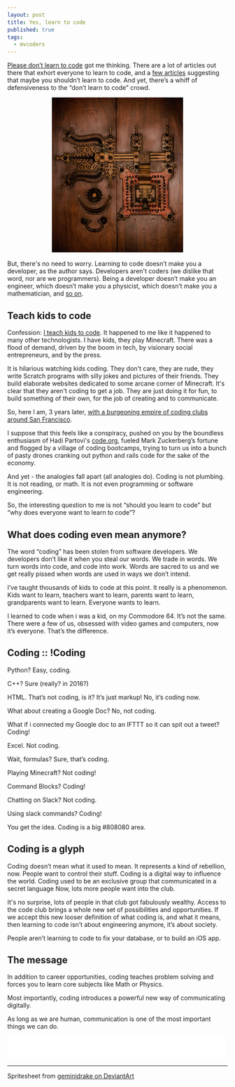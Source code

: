 ```yaml
---
layout: post
title: Yes, learn to code
published: true
tags:
  - mvcoders
---
```


[Please don’t learn to code](http://techcrunch.com/2016/05/10/please-dont-learn-to-code/) got me thinking.   There are a lot of articles out there that exhort everyone to learn to code, and a [few articles](http://blog.codinghorror.com/please-dont-learn-to-code/) suggesting that maybe you shouldn’t learn to code.   And yet, there’s a whiff of defensiveness to the “don’t learn to code” crowd.  

<p style="text-align:center"><img src="/images/locked_door.jpg" style="width:300px"></p>

But, there's no need to worry. Learning to code doesn’t make you a developer, as the author says.  Developers aren't coders (we dislike that word, nor are we programmers).  Being a developer doesn’t make you an engineer, which doesn’t make you a physicist, which doesn’t make you a mathematician, and [so on](https://xkcd.com/435/).

## Teach kids to code
Confession: [I teach kids to code](https://www.mvcodeclub.com).  It happened to me like it happened to many other technologists.  I have kids, they play Minecraft.  There was a flood of demand, driven by the boom in tech, by visionary social entrepreneurs, and by the press.  

It is hilarious watching kids coding.  They don't care, they are rude, they write Scratch programs with silly jokes and pictures of their friends.  They build elaborate websites dedicated to some arcane corner of Minecraft.  It's clear that they aren't coding to get a job.  They are just doing it for fun, to build something of their own, for the job of creating and to communicate.

So, here I am, 3 years later, [with a burgeoning empire of coding clubs around San Francisco](/updates-on-mvcodeclub).

I suppose that this feels like a conspiracy, pushed on you by the boundless enthusiasm of Hadi Partovi's [code.org](https://www.code.org), fueled Mark Zuckerberg’s fortune and flogged by a village of coding bootcamps, trying to turn us into a bunch of pasty drones cranking out python and rails code for the sake of the economy.

And yet - the analogies fall apart (all analogies do).  Coding is not plumbing.  It is not reading, or math.  It is not even programming or software engineering.  

So, the interesting question to me is not “should you learn to code” but “why does everyone want to learn to code”?

## What does coding even mean anymore?

The word “coding” has been stolen from software developers.  We developers don’t like it when you steal our words.  We trade in words.  We turn words into code, and code into work.  Words are sacred to us and we get really pissed when words are used in ways we don’t intend.

I’ve taught thousands of kids to code at this point.   It really is a phenomenon.  Kids want to learn, teachers want to learn,  parents want to learn, grandparents want to learn.  Everyone wants to learn.  

I learned to code when i was a kid, on my Commodore 64.  It’s not the same.  There were a few of us, obsessed with video games and computers, now it’s everyone.  That’s the difference.

## Coding :: !Coding

Python?  Easy, coding.   

C++?  Sure (really? in 2016?)  

HTML.  That’s not coding, is it?  It’s just markup!  No, it’s coding now.  

What about creating a Google Doc?  No, not coding.  

What if i connected my Google doc to an IFTTT so it can spit out a tweet?  Coding!    

Excel.  Not coding.  

Wait, formulas?  Sure, that’s coding.  

Playing Minecraft?  Not coding!  

Command Blocks?  Coding!  

Chatting on Slack? Not coding.  

Using slack commands? Coding!  

You get the idea.  Coding is a big #808080 area.

## Coding is a glyph

Coding doesn’t mean what it used to mean.  It represents a kind of rebellion, now.  People want to control their stuff.  Coding is a digital way to influence the world.  Coding used to be an exclusive group that communicated in a secret language   Now, lots more people want into the club.

It's no surprise, lots of people in that club got fabulously wealthy. Access to the code club brings a whole new set of possibilities and opportunities.   If we accept this new looser definition of what coding is, and what it means, then learning to code isn’t about engineering anymore, it’s about society.  

People aren’t learning to code to fix your database, or to build an iOS app.  

## The message
In addition to career opportunities, coding teaches problem solving and forces you to learn core subjects like Math or Physics.

Most importantly, coding introduces a powerful new way of communicating digitally.

As long as we are human, communication is one of the most important things we can do.

<iframe frameborder="0" style="border:none; border: 0; overflow: hidden; width:500px; height: 50px" src="/games/codegame.html">
</iframe>


---
Spritesheet from [geminidrake on DeviantArt](http://geminidrake.deviantart.com/art/RPG-Maker-VX-Sprite-Angry-Video-Game-Nerd-AVGN-290883242)

